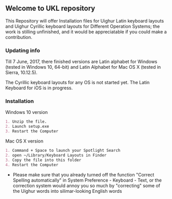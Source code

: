 ## Welcome to UKL repository

This Repository will offer Installation files for Uighur Latin keyboard layouts and Uighur Cyrillic keyboard layouts for Different Operation Systems; the work is stilling unfinished, and it would be appreciatable if you could make a contribution.

### Updating info

Till 7 June, 2017, there finished versions are Latin alphabet for Windows (tested in Windows 10, 64-bit) and Latin Alphabet for Mac OS X (tested in Sierra, 10.12.5). 

The Cyrillic keyboard layouts for any OS is not started yet. The Latin Keyboard for iOS is in progress.

### Installation

Windows 10 version
```markdown
1. Unzip the file.
2. Launch setup.exe
3. Restart the Computer
```

Mac OS X version
```markdown
1. Command + Space to launch your Spotlight Search
2. open ~/Library/Keyboard Layouts in Finder
3. Copy the file into this folder
4. Restart the Computer
```
* Please make sure that you already turned off the function "Correct Spelling automatically" in System Preference - Keyboard - Text, or the correction system would annoy you so much by "correcting" some of the Uighur words into silimar-looking English words
